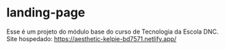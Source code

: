 # landing-page
Esse é um projeto do módulo base do curso de Tecnologia da Escola DNC.
Site hospedado: https://aesthetic-kelpie-bd7571.netlify.app/
